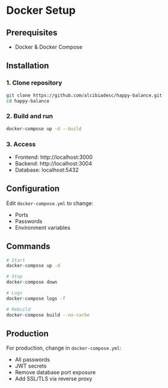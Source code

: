 # Docker Setup

## Prerequisites
- Docker & Docker Compose

## Installation

### 1. Clone repository
```bash
git clone https://github.com/alcibiadesc/happy-balance.git
cd happy-balance
```

### 2. Build and run
```bash
docker-compose up -d --build
```

### 3. Access
- Frontend: http://localhost:3000
- Backend: http://localhost:3004
- Database: localhost:5432

## Configuration

Edit `docker-compose.yml` to change:
- Ports
- Passwords
- Environment variables

## Commands

```bash
# Start
docker-compose up -d

# Stop
docker-compose down

# Logs
docker-compose logs -f

# Rebuild
docker-compose build --no-cache
```

## Production

For production, change in `docker-compose.yml`:
- All passwords
- JWT secrets
- Remove database port exposure
- Add SSL/TLS via reverse proxy